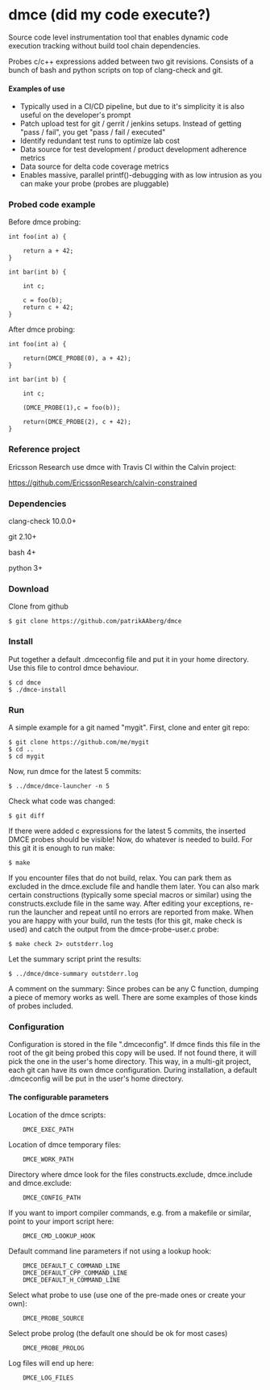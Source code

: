 # dmce (did my code execute?)

Source code level instrumentation tool that enables dynamic code execution tracking without build tool chain dependencies.

Probes c/c++ expressions added between two git revisions. Consists of a bunch of bash and python scripts on top of clang-check and git.

#### Examples of use

* Typically used in a CI/CD pipeline, but due to it's simplicity it is also useful on the developer's prompt
* Patch upload test for git / gerrit / jenkins setups. Instead of getting "pass / fail", you get "pass / fail / executed"
* Identify redundant test runs to optimize lab cost
* Data source for test development / product development adherence metrics
* Data source for delta code coverage metrics
* Enables massive, parallel printf()-debugging with as low intrusion as you can make your probe (probes are pluggable)

### Probed code example

Before dmce probing:

    int foo(int a) {

        return a + 42;
    }

    int bar(int b) {

        int c;

        c = foo(b);
        return c + 42;
    }

After dmce probing:


    int foo(int a) {

        return(DMCE_PROBE(0), a + 42);
    }

    int bar(int b) {

        int c;

        (DMCE_PROBE(1),c = foo(b));

        return(DMCE_PROBE(2), c + 42);
    }

### Reference project
Ericsson Research use dmce with Travis CI within the Calvin project:

https://github.com/EricssonResearch/calvin-constrained

### Dependencies

clang-check 10.0.0+

git 2.10+

bash 4+

python 3+

### Download

Clone from github

    $ git clone https://github.com/patrikAAberg/dmce

### Install

Put together a default .dmceconfig file and put it in your home directory. Use this file to control dmce behaviour.

    $ cd dmce
    $ ./dmce-install

### Run

A simple example for a git named "mygit". First, clone and enter git repo: 

    $ git clone https://github.com/me/mygit
    $ cd ..
    $ cd mygit

Now, run dmce for the latest 5 commits:

    $ ../dmce/dmce-launcher -n 5

Check what code was changed:

    $ git diff

If there were added c expressions for the latest 5 commits, the inserted DMCE probes should be visible!
Now, do whatever is needed to build. For this git it is enough to run make:

    $ make

If you encounter files that do not build, relax. You can park them as excluded in the dmce.exclude file and handle them later. You can also mark certain constructions (typically some special macros or similar) using the constructs.exclude file in the same way. After editing your exceptions, re-run the launcher and repeat until no errors are reported from make.
When you are happy with your build, run the tests (for this git, make check is used) and catch the output from the dmce-probe-user.c probe:

    $ make check 2> outstderr.log

Let the summary script print the results:

    $ ../dmce/dmce-summary outstderr.log

A comment on the summary: Since probes can be any C function, dumping a piece of memory works as well. There are some examples of those kinds of probes included.

### Configuration

Configuration is stored in the file ".dmceconfig". If dmce finds this file in the root of the git being probed this copy will be used. If not found there, it will pick the one in the user's home directory. This way, in a multi-git project, each git can have its own dmce configuration. During installation, a default .dmceconfig will be put in the user's home directory.

#### The configurable parameters

Location of the dmce scripts:

        DMCE_EXEC_PATH

Location of dmce temporary files:

        DMCE_WORK_PATH

Directory where dmce look for the files constructs.exclude, dmce.include and dmce.exclude:

        DMCE_CONFIG_PATH

If you want to import compiler commands, e.g. from a makefile or similar, point to your import script here:

        DMCE_CMD_LOOKUP_HOOK

Default command line parameters if not using a lookup hook:

        DMCE_DEFAULT_C_COMMAND_LINE
        DMCE_DEFAULT_CPP_COMMAND_LINE
        DMCE_DEFAULT_H_COMMAND_LINE

Select what probe to use (use one of the pre-made ones or create your own):

        DMCE_PROBE_SOURCE

Select probe prolog (the default one should be ok for most cases)

        DMCE_PROBE_PROLOG

Log files will end up here:

        DMCE_LOG_FILES

